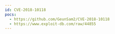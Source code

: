 ```yaml
---
id: CVE-2018-10118
pocs:
  - https://github.com/GeunSam2/CVE-2018-10118
  - https://www.exploit-db.com/raw/44855
---
```

